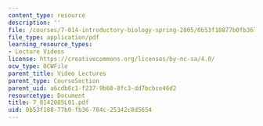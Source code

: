 ```yaml
---
content_type: resource
description: ''
file: /courses/7-014-introductory-biology-spring-2005/0b53f18877b0fb36784c25342c8d5654_7_0142005L01.pdf
file_type: application/pdf
learning_resource_types:
- Lecture Videos
license: https://creativecommons.org/licenses/by-nc-sa/4.0/
ocw_type: OCWFile
parent_title: Video Lectures
parent_type: CourseSection
parent_uid: a6cdb6c1-f237-9b60-8fc3-dd7bcbce46d2
resourcetype: Document
title: 7_0142005L01.pdf
uid: 0b53f188-77b0-fb36-784c-25342c8d5654
---
```

